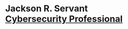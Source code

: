 <h1>Jackson R. Servant <br/><a href="https://github.com/jacksonrservant">Cybersecurity Professional</a>

[linkedin]: [https://www.linkedin.com/in/jacksonservant]
